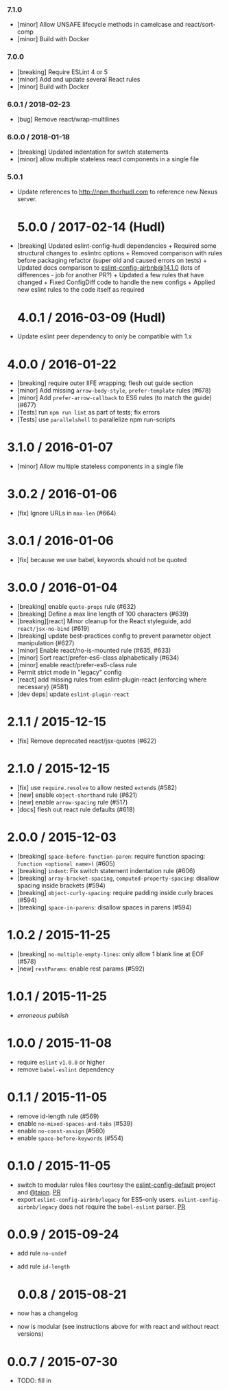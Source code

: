 ### 7.1.0

* [minor] Allow UNSAFE lifecycle methods in camelcase and react/sort-comp
* [minor] Build with Docker

### 7.0.0

* [breaking] Require ESLint 4 or 5
* [minor] Add and update several React rules
* [minor] Build with Docker

### 6.0.1 / 2018-02-23

* [bug] Remove react/wrap-multilines

### 6.0.0 / 2018-01-18

* [breaking] Updated indentation for switch statements
* [minor] allow multiple stateless react components in a single file

### 5.0.1

* Update references to http://npm.thorhudl.com to reference new Nexus server.

  # 5.0.0 / 2017-02-14 (Hudl)

* [breaking] Updated eslint-config-hudl dependencies + Required some structural changes to .eslintrc options + Removed comparison with rules before packaging refactor (super old and caused errors on tests) + Updated docs comparison to eslint-config-airbnb@14.1.0 (lots of differences - job for another PR?) + Updated a few rules that have changed + Fixed ConfigDiff code to handle the new configs + Applied new eslint rules to the code itself as required

  # 4.0.1 / 2016-03-09 (Hudl)

* Update eslint peer dependency to only be compatible with 1.x

# 4.0.0 / 2016-01-22

* [breaking] require outer IIFE wrapping; flesh out guide section
* [minor] Add missing `arrow-body-style`, `prefer-template` rules (#678)
* [minor] Add `prefer-arrow-callback` to ES6 rules (to match the guide) (#677)
* [Tests] run `npm run lint` as part of tests; fix errors
* [Tests] use `parallelshell` to parallelize npm run-scripts

# 3.1.0 / 2016-01-07

* [minor] Allow multiple stateless components in a single file

# 3.0.2 / 2016-01-06

* [fix] Ignore URLs in `max-len` (#664)

# 3.0.1 / 2016-01-06

* [fix] because we use babel, keywords should not be quoted

# 3.0.0 / 2016-01-04

* [breaking] enable `quote-props` rule (#632)
* [breaking] Define a max line length of 100 characters (#639)
* [breaking][react] Minor cleanup for the React styleguide, add `react/jsx-no-bind` (#619)
* [breaking] update best-practices config to prevent parameter object manipulation (#627)
* [minor] Enable react/no-is-mounted rule (#635, #633)
* [minor] Sort react/prefer-es6-class alphabetically (#634)
* [minor] enable react/prefer-es6-class rule
* Permit strict mode in "legacy" config
* [react] add missing rules from eslint-plugin-react (enforcing where necessary) (#581)
* [dev deps] update `eslint-plugin-react`

# 2.1.1 / 2015-12-15

* [fix] Remove deprecated react/jsx-quotes (#622)

# 2.1.0 / 2015-12-15

* [fix] use `require.resolve` to allow nested `extend`s (#582)
* [new] enable `object-shorthand` rule (#621)
* [new] enable `arrow-spacing` rule (#517)
* [docs] flesh out react rule defaults (#618)

# 2.0.0 / 2015-12-03

* [breaking] `space-before-function-paren`: require function spacing: `function <optional name>(` (#605)
* [breaking] `indent`: Fix switch statement indentation rule (#606)
* [breaking] `array-bracket-spacing`, `computed-property-spacing`: disallow spacing inside brackets (#594)
* [breaking] `object-curly-spacing`: require padding inside curly braces (#594)
* [breaking] `space-in-parens`: disallow spaces in parens (#594)

# 1.0.2 / 2015-11-25

* [breaking] `no-multiple-empty-lines`: only allow 1 blank line at EOF (#578)
* [new] `restParams`: enable rest params (#592)

# 1.0.1 / 2015-11-25

* _erroneous publish_

# 1.0.0 / 2015-11-08

* require `eslint` `v1.0.0` or higher
* remove `babel-eslint` dependency

# 0.1.1 / 2015-11-05

* remove id-length rule (#569)
* enable `no-mixed-spaces-and-tabs` (#539)
* enable `no-const-assign` (#560)
* enable `space-before-keywords` (#554)

# 0.1.0 / 2015-11-05

* switch to modular rules files courtesy the [eslint-config-default][ecd] project and [@taion][taion]. [PR][pr-modular]
* export `eslint-config-airbnb/legacy` for ES5-only users. `eslint-config-airbnb/legacy` does not require the `babel-eslint` parser. [PR][pr-legacy]

# 0.0.9 / 2015-09-24

* add rule `no-undef`
* add rule `id-length`

  # 0.0.8 / 2015-08-21

* now has a changelog
* now is modular (see instructions above for with react and without react versions)

# 0.0.7 / 2015-07-30

* TODO: fill in

[ecd]: https://github.com/walmartlabs/eslint-config-defaults
[taion]: https://github.com/taion
[pr-modular]: https://github.com/airbnb/javascript/pull/526
[pr-legacy]: https://github.com/airbnb/javascript/pull/527
